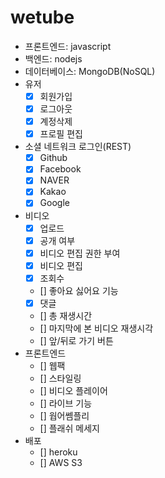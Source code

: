 # wetube

- 프론트엔드: javascript
- 백엔드: nodejs
- 데이터베이스: MongoDB(NoSQL)
- 유저
  - [x] 회원가입
  - [x] 로그아웃
  - [x] 계정삭제
  - [x] 프로필 편집
- 소셜 네트워크 로그인(REST)
  - [x] Github
  - [x] Facebook
  - [x] NAVER
  - [x] Kakao
  - [x] Google
- 비디오
  - [x] 업로드
  - [x] 공개 여부
  - [x] 비디오 편집 권한 부여
  - [x] 비디오 편집
  - [x] 조회수
  - [] 좋아요 싫어요 기능
  - [x] 댓글
  - [] 총 재생시간
  - [] 마지막에 본 비디오 재생시각
  - [] 앞/뒤로 가기 버튼
- 프론트엔드
  - [] 웹팩
  - [] 스타일링
  - [] 비디오 플레이어
  - [] 라이브 기능
  - [] 웝어쎔플리
  - [] 플래쉬 메세지
- 배포
  - [] heroku
  - [] AWS S3
